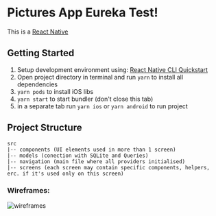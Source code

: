 # Pictures App Eureka Test!

This is a [React Native](https://reactnative.dev/)

## Getting Started

1. Setup development environment using: [React Native CLI Quickstart](https://reactnative.dev/docs/environment-setup)
2. Open project directory in terminal and run `yarn` to install all dependencies
3. `yarn pods` to install iOS libs
4. `yarn start` to start bundler (don't close this tab)
5. in a separate tab run `yarn ios` or `yarn android` to run project

## Project Structure

```
src
|-- components (UI elements used in more than 1 screen)
|-- models (conection with SQLite and Queries)
|-- navigation (main file where all providers initialised)
|-- screens (each screen may contain specific components, helpers, erc. if it's used only on this screen)
```

### Wireframes:

![wireframes](https://github.com/websterhf18/eureka-test/blob/screens.png)
